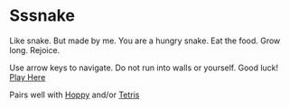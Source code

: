 # Sssnake
Like snake. But made by me.
You are a hungry snake. Eat the food. Grow long. Rejoice.

Use arrow keys to navigate. Do not run into walls or yourself. Good luck!
[Play Here](sssnake.surge.sh)

Pairs well with [Hoppy](https://www.github.com/populardemand/hoppy) and/or [Tetris](https://github.com/PopularDemand/project_tetris_js)